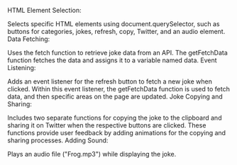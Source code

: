 HTML Element Selection:

Selects specific HTML elements using document.querySelector, such as buttons for categories, jokes, refresh, copy, Twitter, and an audio element.
Data Fetching:

Uses the fetch function to retrieve joke data from an API. The getFetchData function fetches the data and assigns it to a variable named data.
Event Listening:

Adds an event listener for the refresh button to fetch a new joke when clicked. Within this event listener, the getFetchData function is used to fetch data, and then specific areas on the page are updated.
Joke Copying and Sharing:

Includes two separate functions for copying the joke to the clipboard and sharing it on Twitter when the respective buttons are clicked. These functions provide user feedback by adding animations for the copying and sharing processes.
Adding Sound:

Plays an audio file ("Frog.mp3") while displaying the joke.